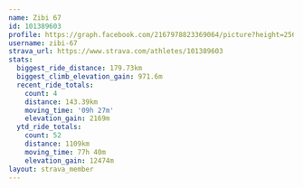 ```yaml
---
name: Zibi 67
id: 101389603
profile: https://graph.facebook.com/2167978823369064/picture?height=256&width=256
username: zibi-67
strava_url: https://www.strava.com/athletes/101389603
stats:
  biggest_ride_distance: 179.73km
  biggest_climb_elevation_gain: 971.6m
  recent_ride_totals:
    count: 4
    distance: 143.39km
    moving_time: '09h 27m'
    elevation_gain: 2169m
  ytd_ride_totals:
    count: 52
    distance: 1109km
    moving_time: 77h 40m
    elevation_gain: 12474m
layout: strava_member
--- 
```

